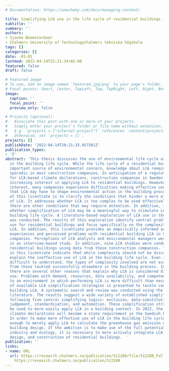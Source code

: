 ```yaml
---
# Documentation: https://wowchemy.com/docs/managing-content/

title: Simplifying LCA use in the life cycle of residential buildings in Sweden
subtitle: ''
summary: ''
authors:
- Sjouke Beemsterboer
- Chalmers University of TechnologyChalmers tekniska högskola
tags: []
categories: []
date: -01-01
lastmod: 2022-04-14T22:21:34+02:00
featured: false
draft: false

# Featured image
# To use, add an image named `featured.jpg/png` to your page's folder.
# Focal points: Smart, Center, TopLeft, Top, TopRight, Left, Right, BottomLeft, Bottom, BottomRight.
image:
  caption: ''
  focal_point: ''
  preview_only: false

# Projects (optional).
#   Associate this post with one or more of your projects.
#   Simply enter your project's folder or file name without extension.
#   E.g. `projects = ["internal-project"]` references `content/project/deep-learning/index.md`.
#   Otherwise, set `projects = []`.
projects: []
publishDate: '2022-04-14T20:21:33.957501Z'
publication_types:
- '5'
abstract: 'This thesis discusses the use of environmental life cycle assessment (LCA)
  in the building life cycle. While the life cycle of a residential building is an
  important source of environmental concern, knowledge about LCA remains scarce and
  sporadic in most construction companies. In anticipation of a regulatory requirement
  for LCA-based climate declarations, construction companies in Sweden are expressing
  increasing interest in applying LCA to residential buildings. However, despite this
  interest, many companies experience difficulties making effective use of the potential
  that LCA may have to shape environmental action in the building process. The aim
  of this licentiate is to clarify the conditions that hinder a more effective use
  of LCA. It addresses whether LCA is too complex to be used effectively, and whether
  there are other conditions that may require attention. In addition, it examines
  whether simplification of LCA may be a meaningful way to stimulate LCA use in the
  building life cycle. A literature-based exploration of LCA use in the building context
  was conducted. The results of this exploration identify central problems with LCA
  use for residential buildings and focus specifically on the complexity of building
  LCA. In addition, this licentiate provides an empirically informed account of the
  experiences and perceived problems with residential building LCA in Swedish construction
  companies. Perceptions of LCA analysts and environmental managers were explored
  in an interview-based study. In addition, nine LCA studies were conducted on multifamily
  residential buildings using data from these construction companies. The findings
  in this licentiate indicate that while complexity should not be discounted, it cannot
  explain the ineffective use of LCA in the building life cycle. Even if LCA may be
  difficult to understand, the types of complexity involved are not essentially different
  from those tackled successfully elsewhere in the building process. In addition,
  there are several other reasons that explain why LCA is considered difficult to
  use. Problems with demand, resources, data availability, and competence all contribute
  to an environment in which performing LCA is more difficult than necessary. A review
  of available LCA simplification strategies is presented to tackle complexity in
  building LCA. A systematic search and review was conducted using the simplification
  literature. The results suggest a wide variety of established simplification techniques,
  following five central simplifying logics: exclusion, data-substitution, expert
  judgement, standardisation, and automation. These simplification strategies can
  be used to more easily apply LCA in a building context. In 2022, the use of LCA-based
  climate declarations will become a state requirement in the Swedish building sector.
  In order to make more effective use of LCA in the building life cycle, it is not
  enough to merely apply LCA to calculate the greenhouse gas emission of a finished
  building design. If the ambition is to make use of the full potential of LCA for
  industry and ecology, it is necessary to more actively integrate LCA in the planning,
  design, and construction of residential buildings.  '
publication: ''
links:
- name: URL
  url: https://research.chalmers.se/publication/512280/file/512280_Fulltext.pdf FULLTEXT
    https://research.chalmers.se/publication/512280
---
```

